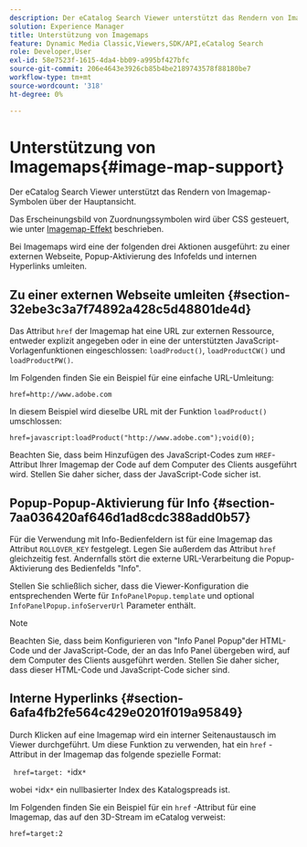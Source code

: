 ```yaml
---
description: Der eCatalog Search Viewer unterstützt das Rendern von Imagemap-Symbolen über der Hauptansicht.
solution: Experience Manager
title: Unterstützung von Imagemaps
feature: Dynamic Media Classic,Viewers,SDK/API,eCatalog Search
role: Developer,User
exl-id: 58e7523f-1615-4da4-bb09-a995bf427bfc
source-git-commit: 206e4643e3926cb85b4be2189743578f88180be7
workflow-type: tm+mt
source-wordcount: '318'
ht-degree: 0%

---
```


# Unterstützung von Imagemaps{#image-map-support}

Der eCatalog Search Viewer unterstützt das Rendern von Imagemap-Symbolen über der Hauptansicht.

Das Erscheinungsbild von Zuordnungssymbolen wird über CSS gesteuert, wie unter [Imagemap-Effekt](../../c-html5-s7-aem-asset-viewers/c-html5-20-ecatalog-viewer-about/c-html5-20-ecatalog-viewer-customizingviewer/r-html5-ecatalog-viewer-20-customize-imagemapeffect.md#reference-261df27d1ed145c882b26b88e33a0289) beschrieben.

Bei Imagemaps wird eine der folgenden drei Aktionen ausgeführt: zu einer externen Webseite, Popup-Aktivierung des Infofelds und internen Hyperlinks umleiten.

## Zu einer externen Webseite umleiten {#section-32ebe3c3a7f74892a428c5d48801de4d}

Das Attribut `href` der Imagemap hat eine URL zur externen Ressource, entweder explizit angegeben oder in eine der unterstützten JavaScript-Vorlagenfunktionen eingeschlossen: `loadProduct()`, `loadProductCW()` und `loadProductPW()`.

Im Folgenden finden Sie ein Beispiel für eine einfache URL-Umleitung:

`href=http://www.adobe.com`

In diesem Beispiel wird dieselbe URL mit der Funktion `loadProduct()` umschlossen:

`href=javascript:loadProduct("http://www.adobe.com");void(0);`

Beachten Sie, dass beim Hinzufügen des JavaScript-Codes zum `HREF`-Attribut Ihrer Imagemap der Code auf dem Computer des Clients ausgeführt wird. Stellen Sie daher sicher, dass der JavaScript-Code sicher ist.

## Popup-Popup-Aktivierung für Info {#section-7aa036420af646d1ad8cdc388add0b57}

Für die Verwendung mit Info-Bedienfeldern ist für eine Imagemap das Attribut `ROLLOVER_KEY` festgelegt. Legen Sie außerdem das Attribut `href` gleichzeitig fest. Andernfalls stört die externe URL-Verarbeitung die Popup-Aktivierung des Bedienfelds &quot;Info&quot;.

Stellen Sie schließlich sicher, dass die Viewer-Konfiguration die entsprechenden Werte für `InfoPanelPopup.template` und optional `InfoPanelPopup.infoServerUrl` Parameter enthält.

>[!NOTE]
>
>Beachten Sie, dass beim Konfigurieren von &quot;Info Panel Popup&quot;der HTML-Code und der JavaScript-Code, der an das Info Panel übergeben wird, auf dem Computer des Clients ausgeführt werden. Stellen Sie daher sicher, dass dieser HTML-Code und JavaScript-Code sicher sind.

## Interne Hyperlinks {#section-6afa4fb2fe564c429e0201f019a95849}

Durch Klicken auf eine Imagemap wird ein interner Seitenaustausch im Viewer durchgeführt. Um diese Funktion zu verwenden, hat ein `href` -Attribut in der Imagemap das folgende spezielle Format:

` href=target: *`idx`*`

wobei `*`idx`*` ein nullbasierter Index des Katalogspreads ist.

Im Folgenden finden Sie ein Beispiel für ein `href` -Attribut für eine Imagemap, das auf den 3D-Stream im eCatalog verweist:

`href=target:2`
